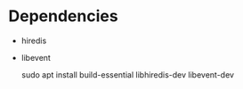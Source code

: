 # Dependencies

* hiredis
* libevent

   sudo apt install build-essential libhiredis-dev libevent-dev

